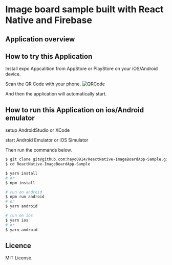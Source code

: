 # Image board sample built with React Native and Firebase

## Application overview


## How to try this Application

Install expo Appcalition from AppStore or PlayStore on your iOS/Android device.

Scan the QR Code with your phone.
![QRCode](https://i.gyazo.com/0f17bdac5bab016949b05269eea043a8.png "QRCOde")

And then the application will automatically start.

## How to run this Application on ios/Android emulator

setup AndroidStudio or XCode

start Android Emulator or iOS Simulator

Then run the commands below.

```sh
$ git clone git@github.com:hayo0914/ReactNative-ImageBoardApp-Sample.git
$ cd ReactNative-ImageBoardApp-Sample

$ yarn install 
# or
$ npm install

# run on android
$ npm run android
# or 
$ yarn android

# run on ios
$ yarn ios
# or
$ yarn android
```

## Licence
MIT License.

